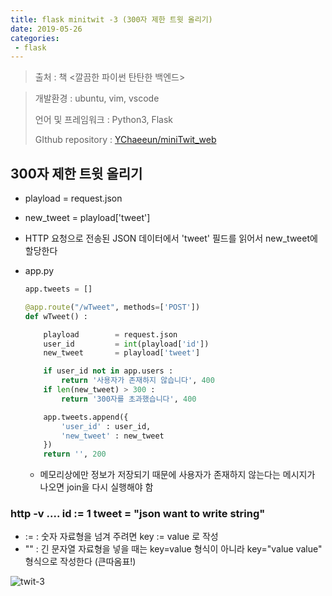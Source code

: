 ```yaml
---
title: flask minitwit -3 (300자 제한 트윗 올리기)
date: 2019-05-26
categories:
 - flask
---
```


 

> 출처 : 책 <깔끔한 파이썬 탄탄한 백엔드>



> 개발환경 : ubuntu, vim, vscode
>
> 언어 및 프레임워크 : Python3, Flask
>
> GIthub repository : [YChaeeun/miniTwit_web](<https://github.com/YChaeeun/miniTwit_web>)

 



## 300자 제한 트윗 올리기

- playload = request.json
- new_tweet = playload['tweet']
  
- HTTP 요청으로 전송된 JSON 데이터에서 'tweet' 필드를 읽어서 new_tweet에 할당한다
  
- app.py

  ```python
  app.tweets = []
  ```

  ```python
  @app.route("/wTweet", methods=['POST'])
  def wTweet() :
  
      playload        = request.json
      user_id         = int(playload['id'])
      new_tweet       = playload['tweet']
  
      if user_id not in app.users :
          return '사용자가 존재하지 않습니다', 400
      if len(new_tweet) > 300 :
          return '300자를 초과했습니다', 400
  
      app.tweets.append({
          'user_id' : user_id,
          'new_tweet' : new_tweet
      })
      return '', 200
  ```

  - 메모리상에만 정보가 저장되기 때문에 사용자가 존재하지 않는다는 메시지가 나오면 join을 다시 실행해야 함





### http -v .... id := 1 tweet = "json want to write string"

- :=  :  숫자 자료형을 넘겨 주려면 key := value 로 작성
- ""   :  긴 문자열 자료형을 넣을 때는 key=value 형식이 아니라 key="value value" 형식으로 작성한다 (큰따옴표!) 



![twit-3]({{site.url}}{{site.baseurl}}/assets/images/twit-3.png)